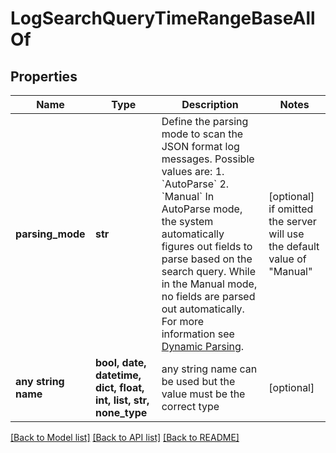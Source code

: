 # LogSearchQueryTimeRangeBaseAllOf


## Properties
Name | Type | Description | Notes
------------ | ------------- | ------------- | -------------
**parsing_mode** | **str** | Define the parsing mode to scan the JSON format log messages. Possible values are:   1. &#x60;AutoParse&#x60;   2. &#x60;Manual&#x60; In AutoParse mode, the system automatically figures out fields to parse based on the search query. While in the Manual mode, no fields are parsed out automatically. For more information see [Dynamic Parsing](https://help.sumologic.com/?cid&#x3D;0011). | [optional]  if omitted the server will use the default value of "Manual"
**any string name** | **bool, date, datetime, dict, float, int, list, str, none_type** | any string name can be used but the value must be the correct type | [optional]

[[Back to Model list]](../README.md#documentation-for-models) [[Back to API list]](../README.md#documentation-for-api-endpoints) [[Back to README]](../README.md)


